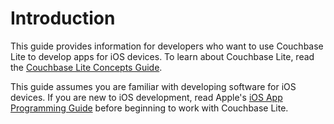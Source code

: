 # Introduction

This guide provides information for developers who want to use Couchbase Lite to develop apps for iOS devices. To learn about Couchbase Lite, read the [Couchbase Lite Concepts Guide]().

This guide assumes you are familiar with developing software for iOS devices. If you are new to iOS development, read Apple's [iOS App Programming Guide](http://developer.apple.com/library/ios/documentation/iphone/conceptual/iphoneosprogrammingguide/Introduction/Introduction.html) before beginning to work with Couchbase Lite.
